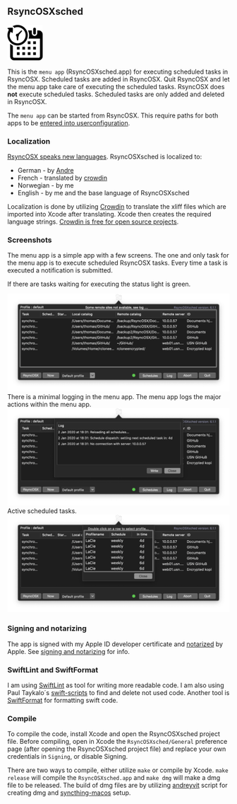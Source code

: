 ## RsyncOSXsched

![](icon/menuapp.png)

This is the `menu app` (RsyncOSXsched.app) for executing scheduled tasks in RsyncOSX. Scheduled tasks are added in RsyncOSX. Quit RsyncOSX and let the menu app take care of executing the scheduled tasks. RsyncOSX does **not** execute scheduled tasks. Scheduled tasks are only added and deleted in RsyncOSX.

The `menu app` can be started from RsyncOSX. This require paths for both apps to be [entered into userconfiguration](https://rsyncosx.github.io/UserConfiguration).


### Localization

[RsyncOSX speaks new languages](https://rsyncosx.github.io/Localization). RsyncOSXsched is localized to:
- German - by [Andre](https://github.com/andre68723)
- French - translated by [crowdin](https://crowdin.com/project/rsyncosx)
- Norwegian - by me
- English - by me and the base language of RsyncOSXsched

Localization is done by utilizing [Crowdin](https://crowdin.com/project/rsyncosx) to translate the xliff files which are imported into Xcode after translating. Xcode then creates the required language strings. [Crowdin is free for open source projects](https://crowdin.com/page/open-source-project-setup-request).

### Screenshots

The menu app is a simple app with a few screens. The one and only task for the menu app is to execute scheduled RsyncOSX tasks. Every time a task is executed a notification is submitted.

If there are tasks waiting for executing the status light is green.

![](screenshots/menuapp1.png)
There is a minimal logging in the menu app. The menu app logs the major actions within the menu app.
![](screenshots/menuapp2.png)
Active scheduled tasks.
![](screenshots/menuapp3.png)

### Signing and notarizing

The app is signed with my Apple ID developer certificate and [notarized](https://support.apple.com/en-us/HT202491) by Apple. See [signing and notarizing](https://rsyncosx.github.io/Notarized) for info.

### SwiftLint and SwiftFormat

I am using [SwiftLint](https://github.com/realm/SwiftLint) as tool for writing more readable code. I am also using Paul Taykalo´s [swift-scripts](https://github.com/PaulTaykalo/swift-scripts) to find and delete not used code. Another tool is [SwiftFormat](https://github.com/nicklockwood/SwiftFormat) for formatting swift code.

### Compile

To compile the code, install Xcode and open the RsyncOSXsched project file. Before compiling, open in Xcode the `RsyncOSXsched/General` preference page (after opening the RsyncOSXsched project file) and replace your own credentials in `Signing`, or disable Signing.

There are two ways to compile, either utilize `make` or compile by Xcode. `make release` will compile the `RsyncOSXsched.app` and `make dmg` will make a dmg file to be released.  The build of dmg files are by utilizing [andreyvit](https://github.com/andreyvit/create-dmg) script for creating dmg and [syncthing-macos](https://github.com/syncthing/syncthing-macos) setup.
